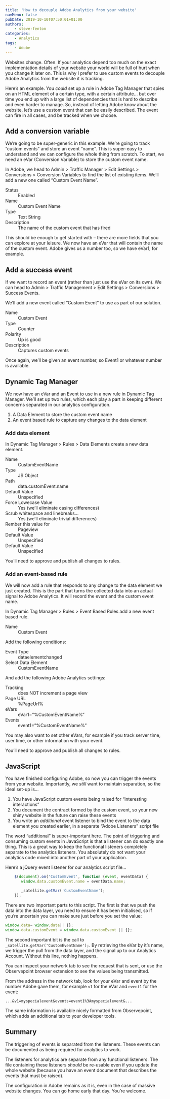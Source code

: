 ```yaml
---
title: 'How to decouple Adobe Analytics from your website'
navMenu: false
pubDate: 2019-10-10T07:50:01+01:00
authors:
    - steve-fenton
categories:
    - Analytics
tags:
    - Adobe
---
```


Websites change. Often. If your analytics depend too much on the exact implementation details of your website your world will be full of hurt when you change it later on. This is why I prefer to use custom events to decouple Adobe Analytics from the website it is tracking.

Here’s an example. You *could* set up a rule in Adobe Tag Manager that spies on an HTML element of a certain type, with a certain attribute… but over time you end up with a large list of dependencies that is hard to describe and even harder to manage. So, instead of letting Adobe know about the website, let’s use a custom event that can be easily described. The event can fire in all cases, and be tracked when we choose.

## Add a conversion variable

We’re going to be super-generic in this example. We’re going to track “custom events” and store an event “name”. This is super-easy to understand and we can configure the whole thing from scratch. To start, we need an eVar (Conversion Variable) to store the custom event name.

In Adobe, we head to Admin > Traffic Manager > Edit Settings > Conversions > Conversion Variables to find the list of existing items. We’ll add a new one called “Custom Event Name”.

<dl><dt>Status</dt><dd>Enabled</dd><dt>Name</dt><dd>Custom Event Name</dd><dt>Type</dt><dd>Text String</dd><dt>Description</dt><dd>The name of the custom event that has fired</dd></dl>

This should be enough to get started with – there are more fields that you can explore at your leisure. We now have an eVar that will contain the name of the custom event. Adobe gives us a number too, so we have eVar1, for example.

## Add a success event

If we want to record an event (rather than just use the eVar on its own). We can head to Admin > Traffic Management > Edit Settings > Conversions > Success Events.

We’ll add a new event called “Custom Event” to use as part of our solution.

<dl><dt>Name</dt><dd>Custom Event</dd><dt>Type</dt><dd>Counter</dd><dt>Polarity</dt><dd>Up is good</dd><dt>Description</dt><dd>Captures custom events</dd></dl>

Once again, we’ll be given an event number, so Event1 or whatever number is available.

## Dynamic Tag Manager

We now have an eVar and an Event to use in a new rule in Dynamic Tag Manager. We’ll set up two rules, which each play a part in keeping different concerns separated in our analytics configuration.

1. A Data Element to store the custom event name
2. An event based rule to capture any changes to the data element

### Add data element

In Dynamic Tag Manager > Rules > Data Elements create a new data element.

<dl><dt>Name</dt><dd>CustomEventName</dd><dt>Type</dt><dd>JS Object</dd><dt>Path</dt><dd>data.customEvent.name</dd><dt>Default Value</dt><dd>Unspecified</dd><dt>Force Lowecase Value</dt><dd>Yes (we’ll eliminate casing differences)</dd><dt>Scrub whitespace and linebreaks…</dt><dd>Yes (we’ll eliminate trivial differences)</dd><dt>Rember this value for</dt><dd>Pageview</dd><dt>Default Value</dt><dd>Unspecified</dd><dt>Default Value</dt><dd>Unspecified</dd></dl>You’ll need to approve and publish all changes to rules.

### Add an event-based rule

We will now add a rule that responds to any change to the data element we just created. This is the part that turns the collected data into an actual signal to Adobe Analytics. It will record the event and the custom event name.

In Dynamic Tag Manager > Rules > Event Based Rules add a new event based rule.

<dl><dt>Name</dt><dd>Custom Event</dd></dl>Add the following conditions:

<dl><dt>Event Type</dt><dd>dataelementchanged</dd><dt>Select Data Element</dt><dd>CustomEventName</dd></dl>And add the following Adobe Analytics settings:

<dl><dt>Tracking</dt><dd>does NOT increment a page view</dd><dt>Page URL</dt><dd>%PageUrl%</dd><dt>eVars</dt><dd>eVar1=”%CustomEventName%”</dd><dt>Events</dt><dd>event1=”%CustomEventName%”</dd></dl>You may also want to set other eVars, for example if you track server time, user time, or other information with your event.

You’ll need to approve and publish all changes to rules.

## JavaScript

You have finished configuring Adobe, so now you can trigger the events from your website. Importantly, we *still* want to maintain separation, so the ideal set-up is…

1. You have JavaScript custom events being raised for “interesting interactions”
2. You document the contract formed by the custom event, so your new shiny website in the future can raise these events
3. You write an *additional* event listener to bind the event to the data element you created earlier, in a separate “Adobe Listeners” script file

The word “additional” is super-important here. The point of triggering and consuming custom events in JavaScript is that a listener can do exactly one thing. This is a great way to keep the functional listeners completely separate to the analytics listeners. You absolutely do not want your analytics code mixed into another part of your application.

Here’s a jQuery event listener for our analytics script file…

```javascript
    $(document).on('CustomEvent', function (event, eventData) {
       window.data.customEvent.name = eventData.name;

       _satellite.getVar('CustomEventName');
    });
```

There are two important parts to this script. The first is that we push the data into the data layer, you need to ensure it has been initialised, so if you’re uncertain you can make sure just before you set the value:

```javascript
window.data= window.data|| {};
window.data.customEvent = window.data.customEvent || {};
```

The second important bit is the call to `_satellite.getVar('CustomEventName');`. By retrieving the eVar by it’s name, we trigger the pull from the data layer, and the signal up to our Analytics Account. Without this line, nothing happens.

You can inspect your network tab to see the request that is sent, or use the Observepoint browser extension to see the values being transmitted.

From the address in the network tab, look for your eVar and event by the number Adobe gave them, for example `v1` for the eVar and `event1` for the event:

`...&v1=myspecialevent&events=event1%3Amyspecialevent&...`

The same information is available nicely formatted from Observepoint, which adds an additional tab to your developer tools.

## Summary

The triggering of events is separated from the listeners. These events can be documented as being required for analytics to work.

The listeners for analytics are separate from any functional listeners. The file containing these listeners *should* be re-usable even if you update the whole website (because you have an event document that describes the events that must be raised).

The configuration in Adobe remains as it is, even in the case of massive website changes. You can go home early that day. You’re welcome.